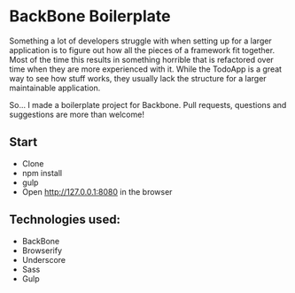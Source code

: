 # BackBone Boilerplate

Something a lot of developers struggle with when setting up for a larger application is to figure out how all the pieces of a framework fit together. Most of the time this results in something horrible that is refactored over time when they are more experienced with it. While the TodoApp is a great way to see how stuff works, they usually lack the structure for a larger maintainable application.

So... I made a boilerplate project for Backbone. Pull requests, questions and suggestions are more than welcome!

## Start
- Clone
- npm install
- gulp
- Open http://127.0.0.1:8080 in the browser

## Technologies used:

- BackBone 
- Browserify
- Underscore
- Sass
- Gulp
